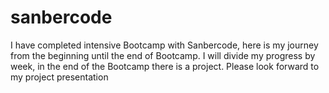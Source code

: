 # sanbercode
I have completed intensive Bootcamp with Sanbercode, here is my journey from the beginning until the end of Bootcamp. I will divide my progress by week, in the end of the Bootcamp there is a project. Please look forward to my project presentation
